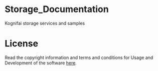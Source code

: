 # Storage_Documentation
Kognifai storage services and samples

# License
Read the copyright information and terms and conditions for Usage and Development of the software [here]( https://github.com/kognifai/Core_Documentation/blob/master/LinkedPages/License.md).
